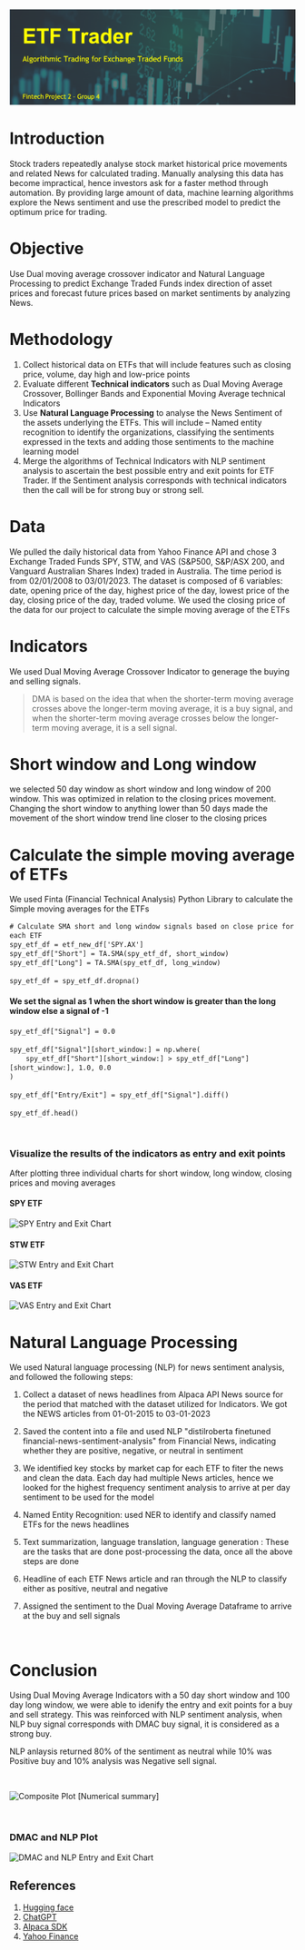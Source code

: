 
![BANNER](Picture%202.png)

# Introduction
 Stock traders repeatedly analyse stock market historical price movements and related News for calculated trading. Manually analysing this data has become impractical, hence investors ask for a faster method through automation.  By providing large amount of data, machine learning algorithms explore the News sentiment and use the prescribed model to predict the optimum price for trading. 

# Objective
 Use Dual moving average crossover indicator and Natural Language Processing to predict Exchange Traded Funds index direction of asset prices and forecast future prices based on market sentiments by analyzing News.

# Methodology
1. Collect historical data on ETFs that will include features such as closing price, volume, day high and low-price points
2. Evaluate different **Technical indicators** such as Dual Moving Average Crossover, Bollinger Bands and Exponential Moving Average technical Indicators
3. Use **Natural Language Processing** to analyse the News Sentiment of the assets underlying the ETFs. This will include – Named entity recognition to identify the organizations, classifying the sentiments expressed in the texts and adding those sentiments to the machine learning model
4. Merge the algorithms of Technical Indicators with NLP sentiment analysis to ascertain the best possible entry and exit points for ETF Trader. If the Sentiment analysis corresponds with technical indicators then the call will be for strong buy or strong sell. 


# Data

We pulled the daily historical data from Yahoo Finance API and chose 3 Exchange Traded Funds SPY, STW, and VAS (S&P500, S&P/ASX 200, and Vanguard Australian Shares Index) traded in Australia. The time period is from 02/01/2008 to 03/01/2023. The dataset is composed of 6 variables: date, opening price of the day, highest price of the day, lowest price of the day, closing price of the day, traded volume. We used the closing price of the data for our project to calculate the simple moving average of the ETFs



# Indicators
We used Dual Moving Average Crossover Indicator to generage the buying and selling signals. 
> DMA is  based on the idea that when the shorter-term moving average crosses above the longer-term moving average, it is a buy signal, and when the shorter-term moving average crosses below the longer-term moving average, it is a sell signal.

# Short window and Long window
we selected 50 day window as short window and long window of 200 window. This was optimized in relation to the closing prices movement. Changing the short window to anything lower than 50 days made the movement of the short window trend line closer to the closing prices 

# Calculate the simple moving average of ETFs

We used Finta (Financial Technical Analysis) Python Library to calculate the Simple moving averages for the ETFs

```
# Calculate SMA short and long window signals based on close price for each ETF
spy_etf_df = etf_new_df['SPY.AX']
spy_etf_df["Short"] = TA.SMA(spy_etf_df, short_window)
spy_etf_df["Long"] = TA.SMA(spy_etf_df, long_window)

spy_etf_df = spy_etf_df.dropna()

```

#### **We set the signal as 1 when the short window is greater than the long window else a signal of -1**

```
spy_etf_df["Signal"] = 0.0

spy_etf_df["Signal"][short_window:] = np.where(
    spy_etf_df["Short"][short_window:] > spy_etf_df["Long"][short_window:], 1.0, 0.0
)

spy_etf_df["Entry/Exit"] = spy_etf_df["Signal"].diff()

spy_etf_df.head()
```


<br/>

### Visualize the results of the indicators as entry and exit points 

After plotting three individual charts for short window, long window, closing prices and moving averages



#### SPY ETF
![SPY Entry and Exit Chart]()
#### STW ETF
![STW Entry and Exit Chart]()
#### VAS ETF
![VAS Entry and Exit Chart]()
<br/>
# Natural Language Processing

We used Natural language processing (NLP) for news sentiment analysis, and followed the following steps: 

1. Collect a dataset of news headlines from Alpaca API News source for the period that matched with the dataset utilized for Indicators. We got the NEWS articles from 01-01-2015 to 03-01-2023

2. Saved the content into a file and used NLP "distilroberta finetuned financial-news-sentiment-analysis" from Financial News, indicating whether they are positive, negative, or neutral in sentiment

3. We identified key stocks by market cap for each ETF to fiter the news and clean the data. Each day had multiple News articles, hence we looked for the highest frequency sentiment analysis to arrive at per day sentiment to be used for the model 

4. Named Entity Recognition: used NER to identify and classify named ETFs for the news headlines 
5. Text summarization, language translation, language generation : These are the tasks that are done post-processing the data, once all the above steps are done
6. Headline of each ETF News article and ran through the NLP to classify either as positive, neutral and negative

7. Assigned the sentiment to the Dual Moving Average Dataframe to arrive at the buy and sell signals

<br/>

# Conclusion
Using Dual Moving Average Indicators with a 50 day short window and 100 day long window, we were able to idenify the entry and exit points for a buy and sell strategy. This was reinforced with NLP sentiment analysis, when NLP buy signal corresponds with DMAC buy signal, it is considered as a strong buy. 

NLP anlaysis returned 80% of the sentiment as neutral while 10% was Positive buy and 10% analysis was Negative sell signal.

<br/>

![Composite Plot]()
[Numerical summary]

<br/>

### DMAC and NLP Plot
![DMAC and NLP Entry and Exit Chart]()

## References

1. [Hugging face](https://huggingface.co/mrm8488/distilroberta-finetuned-financial-news-sentiment-analysis)
2. [ChatGPT](https://chat.openai.com/chat)
3. [Alpaca SDK](https://alpaca.markets/)
4. [Yahoo Finance](https://alpaca.markets/)
